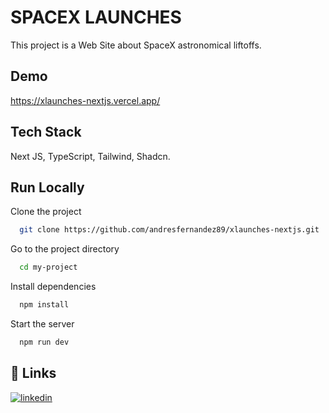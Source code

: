 # SPACEX LAUNCHES

This project is a Web Site about SpaceX astronomical liftoffs.

## Demo

https://xlaunches-nextjs.vercel.app/

## Tech Stack

Next JS, TypeScript, Tailwind, Shadcn.

## Run Locally

Clone the project

```bash
  git clone https://github.com/andresfernandez89/xlaunches-nextjs.git
```

Go to the project directory

```bash
  cd my-project
```

Install dependencies

```bash
  npm install
```

Start the server

```bash
  npm run dev
```

## 🔗 Links

[![linkedin](https://img.shields.io/badge/linkedin-0A66C2?style=for-the-badge&logo=linkedin&logoColor=white)](https://www.linkedin.com/in/andresfernandez89/)
